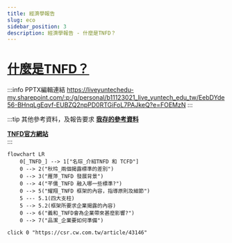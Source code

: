 ```yaml
---
title: 經濟學報告
slug: eco
sidebar_position: 3
description: 經濟學報告 - 什麼是TNFD？
---
```


# [什麼是TNFD？](https://csr.cw.com.tw/article/43146)  

:::info PPTX編輯連結
https://liveyuntechedu-my.sharepoint.com/:p:/g/personal/b11123021_live_yuntech_edu_tw/EebDYde56-BHnqLgEqvf-EUBZQ2npPD0RTGiFoL7PAJkeQ?e=FOEMzN
:::

:::tip 其他參考資料，及報告要求
[**我存的參考資料**](https://bridgerhung.notion.site/f1ad6b2a3feb42e88bab918b0e932016)

[**TNFD官方網站**](https://framework.tnfd.global/dashboard/)  
:::

```mermaid
flowchart LR
    0[_TNFD_] --> 1["名琮_介紹TNFD 和 TCFD"]
    0 --> 2("秋玲_兩個揭露標準的差別")
    0 --> 3("雁萍_TNFD 發展背景")
    0 --> 4("芊儒_TNFD 融入哪一些標準?")
    0 --> 5("耀翔_TNFD 框架的內容，指導原則及細節")
    5 --- 5.1(四大支柱)
    5 --> 5.2(框架所要求企業揭露的內容)
    0 --> 6("義和_TNFD會為企業帶來甚麼影響?")
    0 --> 7("品潔_企業要如何準備")
  
click 0 "https://csr.cw.com.tw/article/43146"
```


